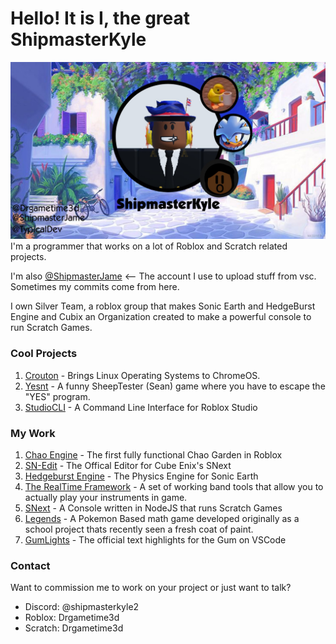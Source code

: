 # Hello! It is I, the great ShipmasterKyle

<img style="-webkit-user-select: none;margin: auto;cursor: zoom-in;background-color: hsl(0, 0%, 90%);transition: background-color 300ms;" src="banner.jpg">
I'm a programmer that works on a lot of Roblox and Scratch related projects.

I'm also [@ShipmasterJame](https://github.com/ShipmasterJame) <-- The account I use to upload stuff from vsc. Sometimes my commits come from here.

I own Silver Team, a roblox group that makes Sonic Earth and HedgeBurst Engine and Cubix an Organization created to make a powerful console to run Scratch Games. 

### Cool Projects
1. [Crouton](https://github.com/dnschneid/crouton) - Brings Linux Operating Systems to ChromeOS.
2. [Yesnt](https://github.com/SheepTester/yesnt) - A funny SheepTester (Sean) game where you have to escape the "YES" program.
3. [StudioCLI](https://github.com/R0bl0x10501050/StudioCLI) - A Command Line Interface for Roblox Studio

### My Work
1. [Chao Engine](https://github.com/ShipmasterKyle/Chao-Engine) - The first fully functional Chao Garden in Roblox
2. [SN-Edit](https://github.com/Cubix-Dev/SN-Edit) - The Offical Editor for Cube Enix's SNext
3. [Hedgeburst Engine](https://www.roblox.com/library/8261922963/ShipmasterKyles-HedgeBurst-Engine-v3-6) - The Physics Engine for Sonic Earth
4. [The RealTime Framework](https://github.com/ShipmasterKyle/RobloxMMR) - A set of working band tools that allow you to actually play your instruments in game.
5. [SNext](https://github.com/Cubix-Firmware/SNext) - A Console written in NodeJS that runs Scratch Games
6. [Legends](https://github.com/ShipmasterKyle/Legends) - A Pokemon Based math game developed originally as a school project thats recently seen a fresh coat of paint.
7. [GumLights](https://marketplace.visualstudio.com/items?itemName=Cubix.gumlights) - The official text highlights for the Gum on VSCode

### Contact
Want to commission me to work on your project or just want to talk?

- Discord: @shipmasterkyle2
- Roblox: Drgametime3d
- Scratch: Drgametime3d
